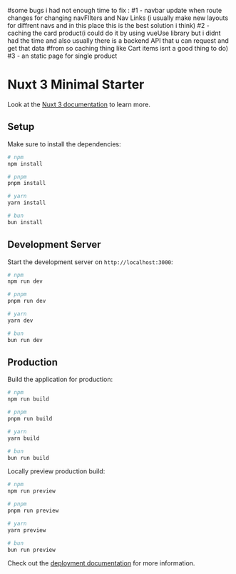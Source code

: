 #some bugs i had not enough time to fix : 
#1 - navbar update when route changes for changing navFIlters and Nav Links (i usually make new layouts for diffrent navs and in this place this is the best solution i think)
#2 - caching the card product(i could do it by using vueUse library but i didnt had the time and also usually there is a backend API that u can request and get that data #from so caching thing like Cart items isnt a good thing to do)
#3 - an static page for single product 

# Nuxt 3 Minimal Starter


Look at the [Nuxt 3 documentation](https://nuxt.com/docs/getting-started/introduction) to learn more.

## Setup

Make sure to install the dependencies:

```bash
# npm
npm install

# pnpm
pnpm install

# yarn
yarn install

# bun
bun install
```

## Development Server

Start the development server on `http://localhost:3000`:

```bash
# npm
npm run dev

# pnpm
pnpm run dev

# yarn
yarn dev

# bun
bun run dev
```

## Production

Build the application for production:

```bash
# npm
npm run build

# pnpm
pnpm run build

# yarn
yarn build

# bun
bun run build
```

Locally preview production build:

```bash
# npm
npm run preview

# pnpm
pnpm run preview

# yarn
yarn preview

# bun
bun run preview
```

Check out the [deployment documentation](https://nuxt.com/docs/getting-started/deployment) for more information.
